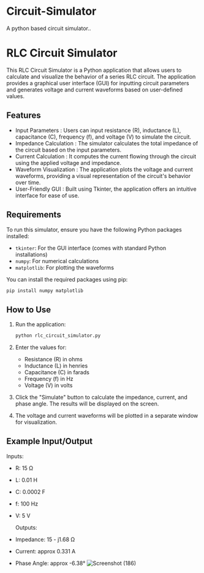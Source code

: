 # Circuit-Simulator
A python based circuit simulator..


# RLC Circuit Simulator

This RLC Circuit Simulator is a Python application that allows users to calculate and visualize the behavior of a series RLC circuit. The application provides a graphical user interface (GUI) for inputting circuit parameters and generates voltage and current waveforms based on user-defined values.

## Features

-   Input Parameters  : Users can input resistance (R), inductance (L), capacitance (C), frequency (f), and voltage (V) to simulate the circuit.
-   Impedance Calculation  : The simulator calculates the total impedance of the circuit based on the input parameters.
-   Current Calculation  : It computes the current flowing through the circuit using the applied voltage and impedance.
-   Waveform Visualization  : The application plots the voltage and current waveforms, providing a visual representation of the circuit's behavior over time.
-   User-Friendly GUI  : Built using Tkinter, the application offers an intuitive interface for ease of use.

## Requirements

To run this simulator, ensure you have the following Python packages installed:

- `tkinter`: For the GUI interface (comes with standard Python installations)
- `numpy`: For numerical calculations
- `matplotlib`: For plotting the waveforms

You can install the required packages using pip:

```bash
pip install numpy matplotlib
```

## How to Use

1. Run the application:
   ```bash
   python rlc_circuit_simulator.py
   ```

2. Enter the values for:
   - Resistance (R) in ohms
   - Inductance (L) in henries
   - Capacitance (C) in farads
   - Frequency (f) in Hz
   - Voltage (V) in volts

3. Click the "Simulate" button to calculate the impedance, current, and phase angle. The results will be displayed on the screen.

4. The voltage and current waveforms will be plotted in a separate window for visualization.

## Example Input/Output

  Inputs:  
- R: 15 Ω
- L: 0.01 H
- C: 0.0002 F
- f: 100 Hz
- V: 5 V

  Outputs:  
- Impedance: 15 - j1.68  Ω
- Current: approx 0.331  A
- Phase Angle: approx -6.38°
  ![Screenshot (186)](https://github.com/user-attachments/assets/5cc03488-c9dc-44ff-a9ff-a27b62250861)


